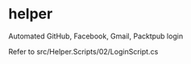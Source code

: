 # helper

Automated GitHub, Facebook, Gmail, Packtpub login

Refer to src/Helper.Scripts/02/LoginScript.cs
